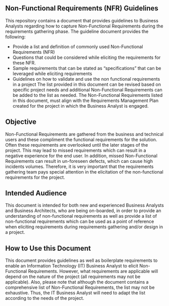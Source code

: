 ## Non-Functional Requirements (NFR) Guidelines

This repository contains a document that provides guidelines to Business Analysts regarding how to capture Non-Functional Requirements during the requirements gathering phase.
The guideline document provides the following:
 - Provide a list and definition of commonly used Non-Functional Requirements (NFR)
 - Questions that could be considered while eliciting the requirements for these NFR.
 - Sample requirements that can be stated as “specifications” that can be leveraged while eliciting requirements
 - Guidelines on how to validate and use the non functional requirements in a project
The list provided in this document can be revised based on specific project needs and additional Non-Functional Requirements can be added to the list as needed. The Non-Functional Requirements listed in this document, must align with the Requirements Management Plan created for the project in which the Business Analyst is engaged.

## Objective

Non-Functional Requirements are gathered from the business and technical users and these compliment the functional requirements for the solution. Often these requirements are overlooked until the later stages of the project. This may lead to missed requirements which can result in a negative experience for the end user. In addition, missed Non-Functional Requirements can result in un-foreseen defects, which can cause high incidents volumes. Therefore, it is very important that the requirements gathering team pays special attention in the elicitation of the non-functional requirements for the project.

## Intended Audience

This document is intended for both new and experienced Business Analysts and Business Architects, who are being on-boarded, in order to provide an understanding of non-functional requirements as well as provide a list of non-functional requirements which can be used as a point of reference when eliciting requirements during requirements gathering and/or design in a project.

## How to Use this Document

This document provides guidelines as well as boilerplate requirements to enable an Information Technology (IT) Business Analyst to elicit Non-Functional Requirements. However, what requirements are applicable will depend on the nature of the project (all requirements may not be applicable). Also, please note that although the document contains a comprehensive list of Non-Functional Requirements, the list may not be exhaustive. Thus, the IT Business Analyst will need to adapt the list according to the needs of the project.
